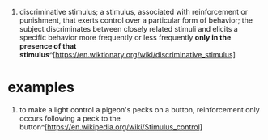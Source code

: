 1. discriminative stimulus; a stimulus, associated with reinforcement or punishment, that exerts control over a particular form of behavior; the subject discriminates between closely related stimuli and elicits a specific behavior more frequently or less frequently **only in the presence of that stimulus**^[https://en.wiktionary.org/wiki/discriminative_stimulus]

# examples
1. to make a light control a pigeon's pecks on a button, reinforcement only occurs following a peck to the button^[https://en.wikipedia.org/wiki/Stimulus_control]